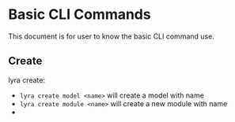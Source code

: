 # Basic CLI Commands

This document is for user to  know the basic CLI command use.

## Create

lyra create:

 - `lyra create model <name>`  will create a model with <name> name
 - `lyra create module <name>` will create a new module with <name> name
 - 
